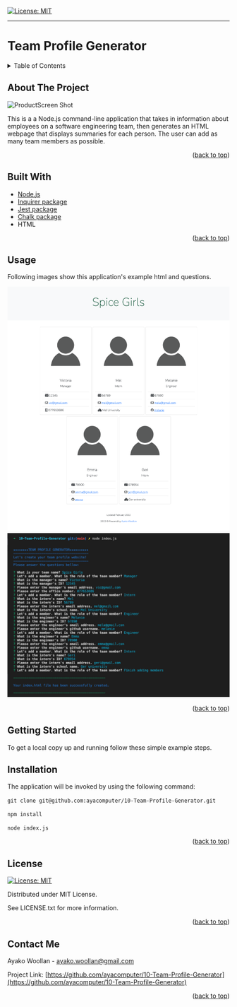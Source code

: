 
[![License: MIT](https://img.shields.io/badge/License-MIT-yellow.svg)](https://opensource.org/licenses/MIT)

---
  
# Team Profile Generator
<details>
  
<summary>Table of Contents</summary>

  
<ol>
  
<li>
  
<a href="#about-the-project">About The Project</a></li>

  
<ul>
  
<li><a href="#built-with">Built With</a></li>

<li><a href="#usage">Usage</a></>
</ul>

</li>

<li>

<a href="#getting-started">Getting Started</a>

<ul>

<li><a href="#installation">Installation</a>

</ul>

</li>
<li><a href="#license">License</a></>
  
<li><a href="#contact">Contact</a></>
  
</ol>
  
</details>

 ## About The Project


 ![ProductScreen Shot](./assets/product.gif)


This is a a Node.js command-line application that takes in information about employees on a software engineering team, then generates an HTML webpage that displays summaries for each person. The user can add as many team members as possible.

<p align = "right">(<a href="#top">back to top</a>)</>

 ## Built With
* [Node.js](https://nodejs.org/) 
* [Inquirer package](https://www.npmjs.com/package/inquirer) 
* [Jest package](https://www.npmjs.com/package/jest)  
* [Chalk package](https://www.npmjs.com/package/chalk)
* HTML  
<p align = "right"> (<a href="#top">back to top</a>)</>

## Usage

Following images show this application's example html and questions.

![This is an image of the prod](./assets/product.png)
![This is an image of the questions.](./assets/product2.png)

<p align ="right">(<a href="#top">back to top</a>)</>

## Getting Started

To get a local copy up and running follow these simple example steps.

 ## Installation

 The application will be invoked by using the following command:


```git clone git@github.com:ayacomputer/10-Team-Profile-Generator.git```

```npm install```

```node index.js```


<p align="right">(<a href="#top">back to top</a>)</>

## License

[![License: MIT](https://img.shields.io/badge/License-MIT-yellow.svg)](https://opensource.org/licenses/MIT)

Distributed under MIT License.

See LICENSE.txt for more information.

<p align ="right">(<a href="#top">back to top</a>)</>

 ## Contact Me

Ayako Woollan - ayako.woollan@gmail.com

Project Link: [https://github.com/ayacomputer/10-Team-Profile-Generator](https://github.com/ayacomputer/10-Team-Profile-Generator)

<p align="right">(<a href="#top">back to top</a>)</>
